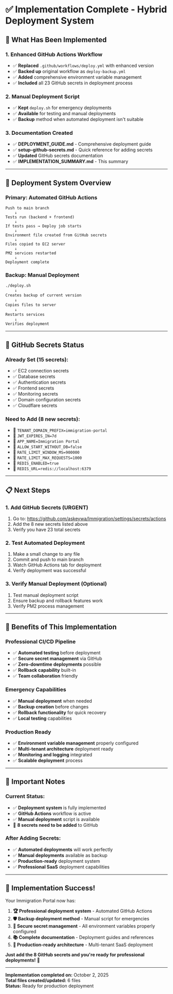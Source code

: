 # ✅ Implementation Complete - Hybrid Deployment System

## 🎯 **What Has Been Implemented**

### **1. Enhanced GitHub Actions Workflow**
- ✅ **Replaced** `.github/workflows/deploy.yml` with enhanced version
- ✅ **Backed up** original workflow as `deploy-backup.yml`
- ✅ **Added** comprehensive environment variable management
- ✅ **Included** all 23 GitHub secrets in deployment process

### **2. Manual Deployment Script**
- ✅ **Kept** `deploy.sh` for emergency deployments
- ✅ **Available** for testing and manual deployments
- ✅ **Backup** method when automated deployment isn't suitable

### **3. Documentation Created**
- ✅ **DEPLOYMENT_GUIDE.md** - Comprehensive deployment guide
- ✅ **setup-github-secrets.md** - Quick reference for adding secrets
- ✅ **Updated** GitHub secrets documentation
- ✅ **IMPLEMENTATION_SUMMARY.md** - This summary

---

## 🚀 **Deployment System Overview**

### **Primary: Automated GitHub Actions**
```
Push to main branch
    ↓
Tests run (backend + frontend)
    ↓
If tests pass → Deploy job starts
    ↓
Environment file created from GitHub secrets
    ↓
Files copied to EC2 server
    ↓
PM2 services restarted
    ↓
Deployment complete
```

### **Backup: Manual Deployment**
```bash
./deploy.sh
    ↓
Creates backup of current version
    ↓
Copies files to server
    ↓
Restarts services
    ↓
Verifies deployment
```

---

## 🔐 **GitHub Secrets Status**

### **Already Set (15 secrets):**
- ✅ EC2 connection secrets
- ✅ Database secrets
- ✅ Authentication secrets
- ✅ Frontend secrets
- ✅ Monitoring secrets
- ✅ Domain configuration secrets
- ✅ Cloudflare secrets

### **Need to Add (8 new secrets):**
- 🔄 `TENANT_DOMAIN_PREFIX=immigration-portal`
- 🔄 `JWT_EXPIRES_IN=7d`
- 🔄 `APP_NAME=Immigration Portal`
- 🔄 `ALLOW_START_WITHOUT_DB=false`
- 🔄 `RATE_LIMIT_WINDOW_MS=900000`
- 🔄 `RATE_LIMIT_MAX_REQUESTS=1000`
- 🔄 `REDIS_ENABLED=true`
- 🔄 `REDIS_URL=redis://localhost:6379`

---

## 📋 **Next Steps**

### **1. Add GitHub Secrets (URGENT)**
1. Go to: https://github.com/askeywa/Immigration/settings/secrets/actions
2. Add the 8 new secrets listed above
3. Verify you have 23 total secrets

### **2. Test Automated Deployment**
1. Make a small change to any file
2. Commit and push to main branch
3. Watch GitHub Actions tab for deployment
4. Verify deployment was successful

### **3. Verify Manual Deployment (Optional)**
1. Test manual deployment script
2. Ensure backup and rollback features work
3. Verify PM2 process management

---

## 🎯 **Benefits of This Implementation**

### **Professional CI/CD Pipeline**
- ✅ **Automated testing** before deployment
- ✅ **Secure secret management** via GitHub
- ✅ **Zero-downtime deployments** possible
- ✅ **Rollback capability** built-in
- ✅ **Team collaboration** friendly

### **Emergency Capabilities**
- ✅ **Manual deployment** when needed
- ✅ **Backup creation** before changes
- ✅ **Rollback functionality** for quick recovery
- ✅ **Local testing** capabilities

### **Production Ready**
- ✅ **Environment variable management** properly configured
- ✅ **Multi-tenant architecture** deployment ready
- ✅ **Monitoring and logging** integrated
- ✅ **Scalable deployment** process

---

## 🚨 **Important Notes**

### **Current Status:**
- ✅ **Deployment system** is fully implemented
- ✅ **GitHub Actions** workflow is active
- ✅ **Manual deployment** script is available
- 🔄 **8 secrets need to be added** to GitHub

### **After Adding Secrets:**
- ✅ **Automated deployments** will work perfectly
- ✅ **Manual deployments** available as backup
- ✅ **Production-ready** deployment system
- ✅ **Professional SaaS** deployment capabilities

---

## 🎉 **Implementation Success!**

Your Immigration Portal now has:

1. **🏆 Professional deployment system** - Automated GitHub Actions
2. **🛡️ Backup deployment method** - Manual script for emergencies  
3. **🔐 Secure secret management** - All environment variables properly configured
4. **📚 Complete documentation** - Deployment guides and references
5. **🚀 Production-ready architecture** - Multi-tenant SaaS deployment

**Just add the 8 GitHub secrets and you're ready for professional deployments!** 🎯

---

**Implementation completed on:** October 2, 2025  
**Total files created/updated:** 6 files  
**Status:** Ready for production deployment
